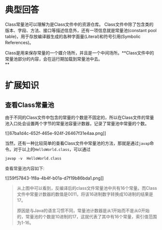 # 典型回答


Class常量池可以理解为是Class文件中的资源仓库。 Class文件中除了包含类的版本、字段、方法、接口等描述信息外，还有一项信息就是常量池(constant pool table)，用于存放编译器生成的各种字面量(Literal)和符号引用(Symbolic References)。



Class是用来保存常量的一个媒介场所，并且是一个中间场所。**Class文件中的常量池部分的内容，会在运行期加载到常量池中去。  
**

# 扩展知识


## 查看Class常量池


由于不同的Class文件中包含的常量的个数是不固定的，所以在Class文件的常量池入口处会设置两个字节的常量池容量计数器，记录了常量池中常量的个数。



![[67ba1d4c-652f-465e-924f-26467f31e4aa.png]]



当然，还有一种比较简单的查看Class文件中常量池的方法，那就是通过`javap`命令。对于以上的`HelloWorld.class`，可以通过  


```c
javap -v  HelloWorld.class
```



<font style="color:rgb(51, 51, 51);">查看常量池内容如下:</font>

<font style="color:rgb(51, 51, 51);"></font>

![[59f57843-1f8a-4b4f-b01a-d7f19b86bda1.png]]





> 从上图中可以看到，反编译后的class文件常量池中共有16个常量。而Class文件中常量计数器的数值是0011，将该16进制数字转换成10进制的结果是17。
>
> 
>
> 原因是与Java的语言习惯不同，常量池计数器是从1开始而不是从0开始的，常量池的个数是10进制的17，这就代表了其中有16个常量，索引值范围为1-16。
>





